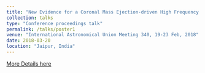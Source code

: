 ```yaml
---
title: "New Evidence for a Coronal Mass Ejection-driven High Frequency Type II Burst near the Sun"
collection: talks
type: "Conference proceedings talk"
permalink: /talks/poster1
venue: "International Astronomical Union Meeting 340, 19-23 Feb, 2018"
date: 2018-03-20
location: "Jaipur, India"
---
```


<a href="https://www.iau.org/science/meetings/past/symposia/1314/">More Details here</a> 
